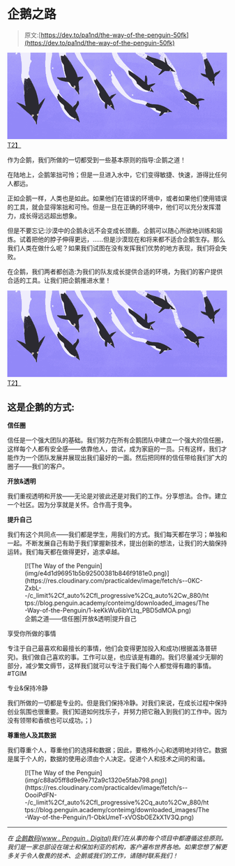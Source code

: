 # 企鹅之路

> 原文:[https://dev.to/pa1nd/the-way-of-the-penguin-50fk](https://dev.to/pa1nd/the-way-of-the-penguin-50fk)

[![The Way of the Penguin](img/81bbd9ff7b7c81967ffa73bda6c5befd.png)T2】](https://res.cloudinary.com/practicaldev/image/fetch/s--uSdm4Q3x--/c_limit%2Cf_auto%2Cfl_progressive%2Cq_auto%2Cw_880/https://blog.penguin.academy/conteimg/downloaded_images/The-Way-of-the-Penguin/1-hRwmc_K6NdkZFP8qp_7qUA.png)

作为企鹅，我们所做的一切都受到一些基本原则的指导:企鹅之道！

在陆地上，企鹅笨拙可怜；但是一旦进入水中，它们变得敏捷、快速，游得比任何人都远。

正如企鹅一样，人类也是如此。如果他们在错误的环境中，或者如果他们使用错误的工具，就会显得笨拙和可怜。但是一旦在正确的环境中，他们可以充分发挥潜力，成长得远远超出想象。

但是不要忘记:沙漠中的企鹅永远不会变成长颈鹿。企鹅可以随心所欲地训练和锻炼。试着把他的脖子伸得更远，……但是沙漠现在和将来都不适合企鹅生存。那么我们人类在做什么呢？如果我们试图在没有发挥我们优势的地方表现，我们将会失败。

在企鹅，我们两者都创造:为我们的队友成长提供合适的环境，为我们的客户提供合适的工具。让我们把企鹅推进水里！

[![The Way of the Penguin](img/81bbd9ff7b7c81967ffa73bda6c5befd.png)T2】](https://res.cloudinary.com/practicaldev/image/fetch/s--uSdm4Q3x--/c_limit%2Cf_auto%2Cfl_progressive%2Cq_auto%2Cw_880/https://blog.penguin.academy/conteimg/downloaded_images/The-Way-of-the-Penguin/1-hRwmc_K6NdkZFP8qp_7qUA.png)

## **这是企鹅的方式:**

**信任圈**

信任是一个强大团队的基础。我们努力在所有企鹅团队中建立一个强大的信任圈，这样每个人都有安全感——依靠他人，尝试，成为家庭的一员。只有这样，我们才能作为一个团队发展并展现出我们最好的一面。然后把同样的信任带给我们扩大的圈子——我们的客户。

**开放&透明**

我们重视透明和开放——无论是对彼此还是对我们的工作。分享想法。合作。建立一个社区。因为分享就是关怀。合作高于竞争。

**提升自己**

我们有这个共同点——我们都是学生，用我们的方式。我们每天都在学习；单独和一起。不断发展自己有助于我们掌握新技术，提出创新的想法，让我们的大脑保持运转。我们每天都在做得更好，追求卓越。

<figure>[![The Way of the Penguin](img/e4d1d96951b5b92500381b846f9181e0.png)](https://res.cloudinary.com/practicaldev/image/fetch/s--0KC-ZxbL--/c_limit%2Cf_auto%2Cfl_progressive%2Cq_auto%2Cw_880/https://blog.penguin.academy/conteimg/downloaded_images/The-Way-of-the-Penguin/1-keKkWu6ibYLtq_PBD5dMOA.png) 

<figcaption>企鹅之道——信任圈|开放&透明|提升自己</figcaption>

</figure>

享受你所做的事情

专注于自己最喜欢和最擅长的事情，他们会变得更加投入和成功(根据盖洛普研究)。我们做自己喜欢的事。工作可以是，也应该是有趣的。我们尽量减少无聊的部分，减少繁文缛节，这样我们就可以专注于我们每个人都觉得有趣的事情。#TGIM

专业&保持冷静

我们所做的一切都是专业的。但是我们保持冷静。对我们来说，在成长过程中保持创业氛围也很重要。我们知道如何找乐子，并努力把它融入到我们的工作中。因为没有领带和香槟也可以成功。；)

**尊重他人及其数据**

我们尊重个人，尊重他们的选择和数据；因此，要格外小心和透明地对待它。数据是属于个人的，数据的使用必须由个人决定。促进个人和技术之间的和谐。

<figure>[![The Way of the Penguin](img/c88a05ff8d9e9e712a9c1320e5fab798.png)](https://res.cloudinary.com/practicaldev/image/fetch/s--OooiPdFN--/c_limit%2Cf_auto%2Cfl_progressive%2Cq_auto%2Cw_880/https://blog.penguin.academy/conteimg/downloaded_images/The-Way-of-the-Penguin/1-ObkUmeT-xVOSbOEZkX1V3Q.png) 

<figcaption></figcaption>

</figure>

* * *

*在* [*企鹅数码(www . Penguin . Digital)*](https://www.penguin.digital)*我们在从事的每个项目中都遵循这些原则。我们是一家总部设在瑞士和保加利亚的机构，客户遍布世界各地。如果您想了解更多关于令人敬畏的技术、企鹅或我们的工作，请随时联系我们！*